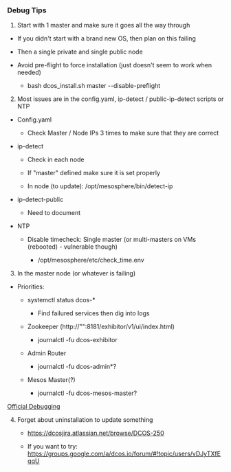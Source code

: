 ### Debug Tips

1. Start with 1 master and make sure it goes all the way through

  - If you didn't start with a brand new OS, then plan on this failing

  - Then a single private and single public node
    
  - Avoid pre-flight to force installation (just doesn't seem to work when needed)
  
    - bash dcos_install.sh master --disable-preflight

2. Most issues are in the config.yaml, ip-detect / public-ip-detect scripts or NTP

  - Config.yaml

    - Check Master / Node IPs 3 times to make sure that they are correct
    
  - ip-detect

    - Check in each node
    
    - If "master" defined make sure it is set properly
    
    - In node (to update): /opt/mesosphere/bin/detect-ip
    
  - ip-detect-public

    - Need to document
    
  - NTP

    - Disable timecheck: Single master (or multi-masters on VMs (rebooted) - vulnerable though)
    
      - /opt/mesosphere/etc/check_time.env
    
3. In the master node (or whatever is failing)

- Priorities:

  - systemctl status dcos-*
        
    - Find failured services then dig into logs

  - Zookeeper (http://"<ip>":8181/exhibitor/v1/ui/index.html)
        
    - journalctl -fu dcos-exhibitor

  - Admin Router
    
    - journalctl -fu dcos-admin*?
    
  - Mesos Master(?)
  
    - journalctl -fu dcos-mesos-master?
    
[Official Debugging](https://docs.d2iq.com/mesosphere/dcos/1.13/installing/troubleshooting/)
    
4. Forget about uninstallation to update something

    - https://dcosjira.atlassian.net/browse/DCOS-250
 
    - If you want to try: https://groups.google.com/a/dcos.io/forum/#!topic/users/vDJyTXfEqqU
